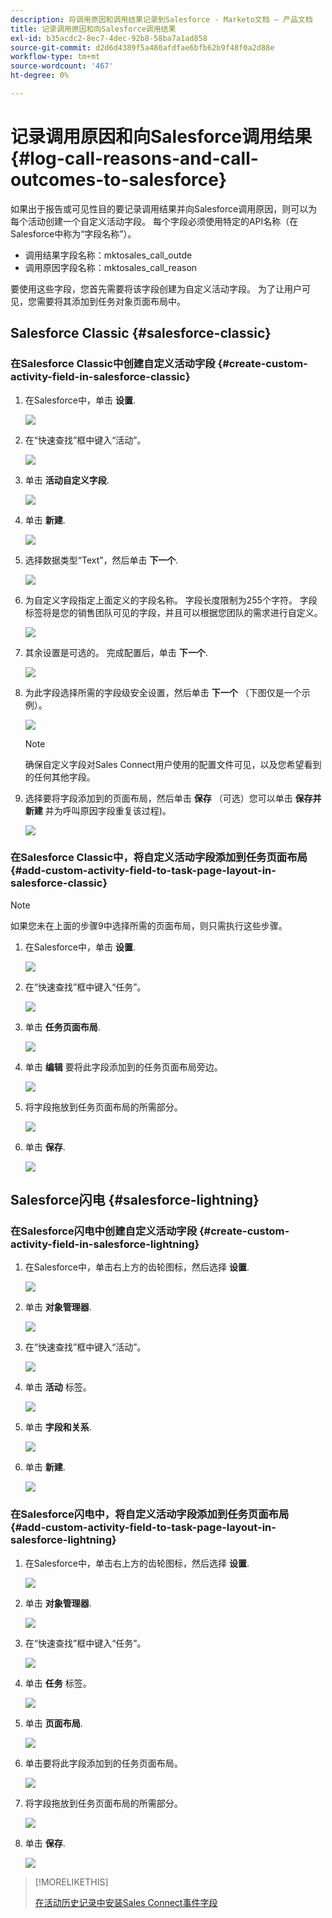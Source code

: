 ```yaml
---
description: 将调用原因和调用结果记录到Salesforce - Marketo文档 — 产品文档
title: 记录调用原因和向Salesforce调用结果
exl-id: b35acdc2-8ec7-4dec-92b8-58ba7a1ad858
source-git-commit: d2d6d4389f5a480afdfae6bfb62b9f48f0a2d88e
workflow-type: tm+mt
source-wordcount: '467'
ht-degree: 0%

---
```


# 记录调用原因和向Salesforce调用结果 {#log-call-reasons-and-call-outcomes-to-salesforce}

如果出于报告或可见性目的要记录调用结果并向Salesforce调用原因，则可以为每个活动创建一个自定义活动字段。 每个字段必须使用特定的API名称（在Salesforce中称为“字段名称”）。

* 调用结果字段名称：mktosales_call_outde
* 调用原因字段名称：mktosales_call_reason

要使用这些字段，您首先需要将该字段创建为自定义活动字段。 为了让用户可见，您需要将其添加到任务对象页面布局中。

## Salesforce Classic {#salesforce-classic}

### 在Salesforce Classic中创建自定义活动字段  {#create-custom-activity-field-in-salesforce-classic}

1. 在Salesforce中，单击 **设置**.

   ![](assets/log-call-reasons-and-call-outcomes-to-salesforce-1.png)

1. 在“快速查找”框中键入“活动”。

   ![](assets/log-call-reasons-and-call-outcomes-to-salesforce-2.png)

1. 单击 **活动自定义字段**.

   ![](assets/log-call-reasons-and-call-outcomes-to-salesforce-3.png)

1. 单击 **新建**.

   ![](assets/log-call-reasons-and-call-outcomes-to-salesforce-4.png)

1. 选择数据类型“Text”，然后单击 **下一个**.

   ![](assets/log-call-reasons-and-call-outcomes-to-salesforce-5.png)

1. 为自定义字段指定上面定义的字段名称。 字段长度限制为255个字符。 字段标签将是您的销售团队可见的字段，并且可以根据您团队的需求进行自定义。

   ![](assets/log-call-reasons-and-call-outcomes-to-salesforce-6.png)

1. 其余设置是可选的。 完成配置后，单击 **下一个**.

   ![](assets/log-call-reasons-and-call-outcomes-to-salesforce-7.png)

1. 为此字段选择所需的字段级安全设置，然后单击 **下一个** （下图仅是一个示例）。

   ![](assets/log-call-reasons-and-call-outcomes-to-salesforce-8.png)

   >[!NOTE]
   >
   >确保自定义字段对Sales Connect用户使用的配置文件可见，以及您希望看到的任何其他字段。

1. 选择要将字段添加到的页面布局，然后单击 **保存** （可选）您可以单击 **保存并新建** 并为呼叫原因字段重复该过程)。

   ![](assets/log-call-reasons-and-call-outcomes-to-salesforce-9.png)

### 在Salesforce Classic中，将自定义活动字段添加到任务页面布局 {#add-custom-activity-field-to-task-page-layout-in-salesforce-classic}

>[!NOTE]
>
>如果您未在上面的步骤9中选择所需的页面布局，则只需执行这些步骤。

1. 在Salesforce中，单击 **设置**.

   ![](assets/log-call-reasons-and-call-outcomes-to-salesforce-10.png)

1. 在“快速查找”框中键入“任务”。

   ![](assets/log-call-reasons-and-call-outcomes-to-salesforce-11.png)

1. 单击 **任务页面布局**.

   ![](assets/log-call-reasons-and-call-outcomes-to-salesforce-12.png)

1. 单击 **编辑** 要将此字段添加到的任务页面布局旁边。

   ![](assets/log-call-reasons-and-call-outcomes-to-salesforce-13.png)

1. 将字段拖放到任务页面布局的所需部分。

   ![](assets/log-call-reasons-and-call-outcomes-to-salesforce-14.png)

1. 单击 **保存**.

   ![](assets/log-call-reasons-and-call-outcomes-to-salesforce-15.png)

## Salesforce闪电 {#salesforce-lightning}

### 在Salesforce闪电中创建自定义活动字段 {#create-custom-activity-field-in-salesforce-lightning}

1. 在Salesforce中，单击右上方的齿轮图标，然后选择 **设置**.

   ![](assets/log-call-reasons-and-call-outcomes-to-salesforce-16.png)

1. 单击 **对象管理器**.

   ![](assets/log-call-reasons-and-call-outcomes-to-salesforce-17.png)

1. 在“快速查找”框中键入“活动”。

   ![](assets/log-call-reasons-and-call-outcomes-to-salesforce-18.png)

1. 单击 **活动** 标签。

   ![](assets/log-call-reasons-and-call-outcomes-to-salesforce-19.png)

1. 单击 **字段和关系**.

   ![](assets/log-call-reasons-and-call-outcomes-to-salesforce-20.png)

1. 单击 **新建**.

   ![](assets/log-call-reasons-and-call-outcomes-to-salesforce-21.png)

### 在Salesforce闪电中，将自定义活动字段添加到任务页面布局 {#add-custom-activity-field-to-task-page-layout-in-salesforce-lightning}

1. 在Salesforce中，单击右上方的齿轮图标，然后选择 **设置**.

   ![](assets/log-call-reasons-and-call-outcomes-to-salesforce-22.png)

1. 单击 **对象管理器**.

   ![](assets/log-call-reasons-and-call-outcomes-to-salesforce-23.png)

1. 在“快速查找”框中键入“任务”。

   ![](assets/log-call-reasons-and-call-outcomes-to-salesforce-24.png)

1. 单击 **任务** 标签。

   ![](assets/log-call-reasons-and-call-outcomes-to-salesforce-25.png)

1. 单击 **页面布局**.

   ![](assets/log-call-reasons-and-call-outcomes-to-salesforce-26.png)

1. 单击要将此字段添加到的任务页面布局。

   ![](assets/log-call-reasons-and-call-outcomes-to-salesforce-27.png)

1. 将字段拖放到任务页面布局的所需部分。

   ![](assets/log-call-reasons-and-call-outcomes-to-salesforce-28.png)

1. 单击 **保存**.

   ![](assets/log-call-reasons-and-call-outcomes-to-salesforce-29.png)

>[!MORELIKETHIS]
>
>[在活动历史记录中安装Sales Connect事件字段](/help/marketo/product-docs/marketo-sales-connect/crm/salesforce-customization/install-sales-connect-event-fields-on-activity-history.md)

